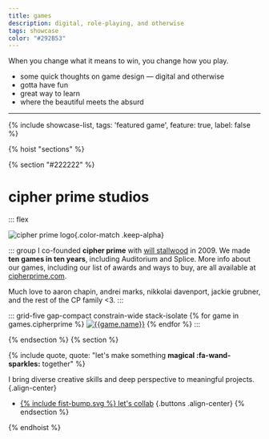```yaml
---
title: games
description: digital, role-playing, and otherwise
tags: showcase
color: "#292B53"
---
```


<!-- tk -->

When you change what it means to win, you change how you play.

* some quick thoughts on game design — digital and otherwise
* gotta have fun
* great way to learn
* where the beautiful meets the absurd

***

{% include showcase-list, tags: 'featured game', feature: true, label: false %}

{% hoist "sections" %}

{% section "#222222" %}

# cipher prime studios


::: flex

![cipher prime logo](/assets/uploads/cp_logo_black.png){.color-match .keep-alpha}

::: group
I co-founded **cipher prime** with [will stallwood](https://willstall.com) in 2009. We made **ten games in ten years**, including Auditorium and Splice. More info about our games, including our list of awards and ways to buy, are all available at [cipherprime.com](https://cipherprime.com).

Much love to aaron chapin, andrei marks, nikkolai davenport, jackie grubner, and the rest of the CP family <3.
:::


::: grid-five gap-compact constrain-wide stack-isolate
{% for game in games.cipherprime %}
[![{{game.name}}]({{game.poster}})]({{game.url}})
{% endfor %}
:::


{% endsection %}
{% section %}

{% include quote, quote: "let's make something **magical :fa-wand-sparkles:** together" %}

I bring diverse creative skills and deep perspective to meaningful projects.
{.align-center}

* [{% include fist-bump.svg %} let's collab](/collab)
{.buttons .align-center}
{% endsection %}

{% endhoist %}